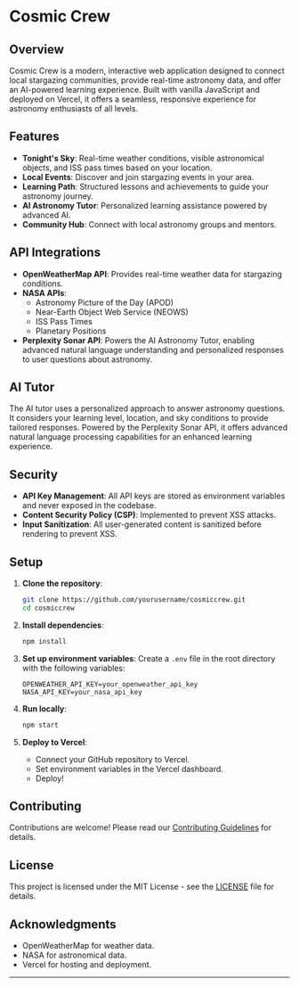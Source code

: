 # Cosmic Crew

## Overview

Cosmic Crew is a modern, interactive web application designed to connect local stargazing communities, provide real-time astronomy data, and offer an AI-powered learning experience. Built with vanilla JavaScript and deployed on Vercel, it offers a seamless, responsive experience for astronomy enthusiasts of all levels.

## Features

- **Tonight's Sky**: Real-time weather conditions, visible astronomical objects, and ISS pass times based on your location.
- **Local Events**: Discover and join stargazing events in your area.
- **Learning Path**: Structured lessons and achievements to guide your astronomy journey.
- **AI Astronomy Tutor**: Personalized learning assistance powered by advanced AI.
- **Community Hub**: Connect with local astronomy groups and mentors.

## API Integrations

- **OpenWeatherMap API**: Provides real-time weather data for stargazing conditions.
- **NASA APIs**:
  - Astronomy Picture of the Day (APOD)
  - Near-Earth Object Web Service (NEOWS)
  - ISS Pass Times
  - Planetary Positions
- **Perplexity Sonar API**: Powers the AI Astronomy Tutor, enabling advanced natural language understanding and personalized responses to user questions about astronomy.

## AI Tutor

The AI tutor uses a personalized approach to answer astronomy questions. It considers your learning level, location, and sky conditions to provide tailored responses. Powered by the Perplexity Sonar API, it offers advanced natural language processing capabilities for an enhanced learning experience.

## Security

- **API Key Management**: All API keys are stored as environment variables and never exposed in the codebase.
- **Content Security Policy (CSP)**: Implemented to prevent XSS attacks.
- **Input Sanitization**: All user-generated content is sanitized before rendering to prevent XSS.

## Setup

1. **Clone the repository**:

   ```bash
   git clone https://github.com/yourusername/cosmiccrew.git
   cd cosmiccrew
   ```

2. **Install dependencies**:

   ```bash
   npm install
   ```

3. **Set up environment variables**:
   Create a `.env` file in the root directory with the following variables:

   ```
   OPENWEATHER_API_KEY=your_openweather_api_key
   NASA_API_KEY=your_nasa_api_key
   ```

4. **Run locally**:

   ```bash
   npm start
   ```

5. **Deploy to Vercel**:
   - Connect your GitHub repository to Vercel.
   - Set environment variables in the Vercel dashboard.
   - Deploy!

## Contributing

Contributions are welcome! Please read our [Contributing Guidelines](CONTRIBUTING.md) for details.

## License

This project is licensed under the MIT License - see the [LICENSE](LICENSE) file for details.

## Acknowledgments

- OpenWeatherMap for weather data.
- NASA for astronomical data.
- Vercel for hosting and deployment.

---
